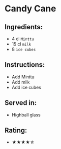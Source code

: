 # Candy Cane

## Ingredients:
- 4 cl `Minttu`
- 15 cl `milk`
- 8 `ice cubes`

## Instructions:
- Add Minttu
- Add milk
- Add ice cubes

## Served in:
- Highball glass

## Rating:
- ★★★★☆